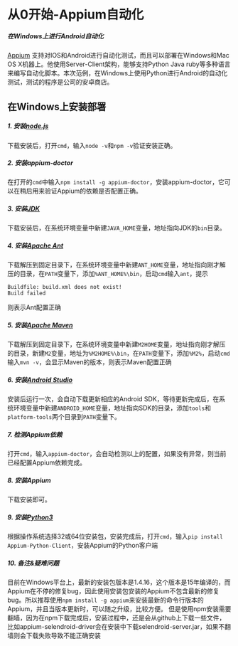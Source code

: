 # 从0开始-Appium自动化

##### 在Windows上进行Android自动化

[Appium](https://github.com/appium/appium)
支持对IOS和Android进行自动化测试，而且可以部署在Windows和Mac OS X机器上。他使用Server-Client架构，能够支持Python Java ruby等多种语言来编写自动化脚本。本次范例，在Windows上使用Python进行Android的自动化测试，测试的程序是公司的安卓商店。

## 在Windows上安装部署

##### 1. 安装[node.js](https://nodejs.org/en/download/)
下载安装后，打开`cmd`，输入`node -v`和`npm -v`验证安装正确。
##### 2. 安装appium-doctor
在打开的`cmd`中输入`npm install -g appium-doctor`，安装appium-doctor，它可以在稍后用来验证Appium的依赖是否配置正确。
##### 3. 安装[JDK](http://www.oracle.com/technetwork/java/javase/downloads/index.html)
下载安装后，在系统环境变量中新建`JAVA_HOME`变量，地址指向JDK的`bin`目录。
##### 4. 安装[Apache Ant](http://ant.apache.org/bindownload.cgi)
下载解压到固定目录下，在系统环境变量中新建`ANT_HOME`变量，地址指向刚才解压的目录，在`PATH`变量下，添加`%ANT_HOME%\bin`，启动`cmd`输入`ant`，提示
```
Buildfile: build.xml does not exist!
Build failed
```
则表示Ant配置正确
##### 5. 安装[Apache Maven](http://maven.apache.org/download.cgi)
下载解压到固定目录下，在系统环境变量中新建`M2HOME`变量，地址指向刚才解压的目录，新建`M2`变量，地址为`%M2HOME%\bin`，在`PATH`变量下，添加`%M2%`，启动`cmd`输入`mvn -v`，会显示Maven的版本，则表示Maven配置正确
##### 6. 安装[Android Studio](https://developer.android.com/studio/index.html)
安装后运行一次，会自动下载更新相应的Android SDK，等待更新完成后，在系统环境变量中新建`ANDROID_HOME`变量，地址指向SDK的目录，添加`tools`和`platform-tools`两个目录到`PATH`变量下。
##### 7. 检测Appium依赖
打开`cmd`，输入`appium-doctor`，会自动检测以上的配置，如果没有异常，则当前已经配置Appium依赖完成。
##### 8. 安装Appium
下载安装即可。
##### 9. 安装[Python3](https://www.python.org/downloads/windows/)
根据操作系统选择32或64位安装包，安装完成后，打开`cmd`，输入`pip install Appium-Python-Client`，安装Appium的Python客户端
##### 10. 备注&疑难问题
目前在Windows平台上，最新的安装包版本是1.4.16，这个版本是15年编译的，而Appium在不停的修复bug，因此使用安装包安装的Appium不包含最新的修复bug。所以推荐使用`npm install -g appium`来安装最新的命令行版本的Appium，并且当版本更新时，可以随之升级，比较方便。
但是使用npm安装需要翻墙，因为在npm下载完成后，安装过程中，还是会从github上下载一些文件，比如appium-selendroid-driver会在安装中下载selendroid-server.jar，如果不翻墙则会下载失败导致不能正确安装
